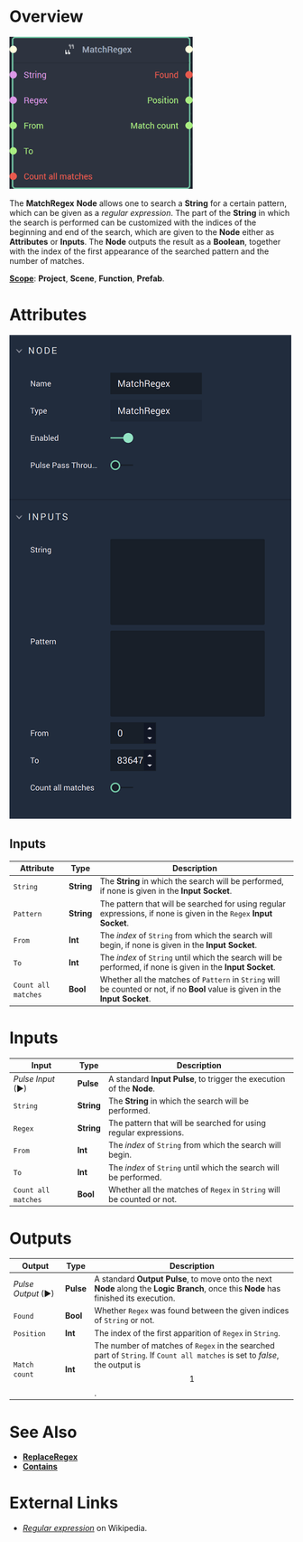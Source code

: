 # Overview

![The MatchRegex Node.](../../.gitbook/assets/matchregexnode20241.png)

The **MatchRegex** **Node** allows one to search a **String** for a certain pattern, which can be given as a *regular expression*. The part of the **String** in which the search is performed can be customized with the indices of the beginning and end of the search, which are given to the **Node** either as **Attributes** or **Inputs**. The **Node** outputs the result as a **Boolean**, together with the index of the first appearance of the searched pattern and the number of matches. 

[**Scope**](../overview.md#scopes): **Project**, **Scene**, **Function**, **Prefab**.

# Attributes

![The MatchRegex Node Attributes.](../../.gitbook/assets/matchregexattributes.png)

## Inputs

|Attribute|Type|Description|
|---|---|---|
| `String` | **String** | The **String** in which the search will be performed, if none is given in the **Input Socket**. |
| `Pattern` | **String** | The pattern that will be searched for using regular expressions, if none is given in the `Regex` **Input Socket**. |
| `From` | **Int** | The *index* of `String` from which the search will begin, if none is given in the **Input Socket**. |
| `To` | **Int** | The *index* of `String` until which the search will be performed, if none is given in the **Input Socket**. |
| `Count all matches` | **Bool** | Whether all the matches of `Pattern` in `String` will be counted or not, if no **Bool** value is given in the **Input Socket**. |

# Inputs

|Input|Type|Description|
|---|---|---|
|*Pulse Input* (►)|**Pulse**|A standard **Input Pulse**, to trigger the execution of the **Node**.|
| `String` | **String** | The **String** in which the search will be performed.  |
| `Regex` | **String** | The pattern that will be searched for using regular expressions. |
| `From` | **Int** | The *index* of `String` from which the search will begin. |
| `To` | **Int** | The *index* of `String` until which the search will be performed.|
| `Count all matches` | **Bool** | Whether all the matches of `Regex` in `String` will be counted or not.|

# Outputs

|Output|Type|Description|
|---|---|---|
|*Pulse Output* (►)|**Pulse**|A standard **Output Pulse**, to move onto the next **Node** along the **Logic Branch**, once this **Node** has finished its execution.|
| `Found` | **Bool** | Whether `Regex` was found between the given indices of `String` or not. |
| `Position` | **Int** | The index of the first apparition of `Regex` in `String`. |
| `Match count` | **Int** | The number of matches of `Regex` in the searched part of `String`. If `Count all matches` is set to *false*, the output is $$1$$.|

# See Also

* [**ReplaceRegex**](replaceregex.md)
* [**Contains**](contains.md)

# External Links

* [*Regular expression*](https://en.wikipedia.org/wiki/Regular_expression) on Wikipedia.

